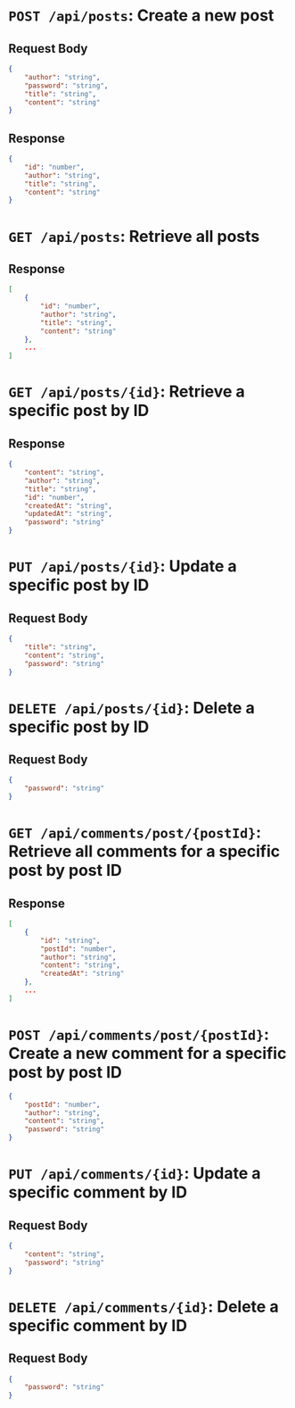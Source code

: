 # `POST /api/posts`: Create a new post

## Request Body

```json
{
    "author": "string",
    "password": "string",
    "title": "string",
    "content": "string"
}
```

## Response

```json
{
    "id": "number",
    "author": "string",
    "title": "string",
    "content": "string"
}
```

# `GET /api/posts`: Retrieve all posts

## Response

```json
[
    {
        "id": "number",
        "author": "string",
        "title": "string",
        "content": "string"
    },
    ...
]
```

# `GET /api/posts/{id}`: Retrieve a specific post by ID

## Response

```json
{
    "content": "string",
    "author": "string",
    "title": "string",
    "id": "number",
    "createdAt": "string",
    "updatedAt": "string",
    "password": "string"
}
```

# `PUT /api/posts/{id}`: Update a specific post by ID

## Request Body

```json
{
    "title": "string",
    "content": "string",
    "password": "string"
}
```

# `DELETE /api/posts/{id}`: Delete a specific post by ID

## Request Body

```json
{
    "password": "string"
}
```

# `GET /api/comments/post/{postId}`: Retrieve all comments for a specific post by post ID

## Response

```json
[
    {
        "id": "string",
        "postId": "number",
        "author": "string",
        "content": "string",
        "createdAt": "string"
    },
    ...
]
```

# `POST /api/comments/post/{postId}`: Create a new comment for a specific post by post ID

```json
{
    "postId": "number",
    "author": "string",
    "content": "string",
    "password": "string"
}
```

# `PUT /api/comments/{id}`: Update a specific comment by ID

## Request Body

```json
{
    "content": "string",
    "password": "string"
}
```

# `DELETE /api/comments/{id}`: Delete a specific comment by ID

## Request Body

```json
{
    "password": "string"
}
```
